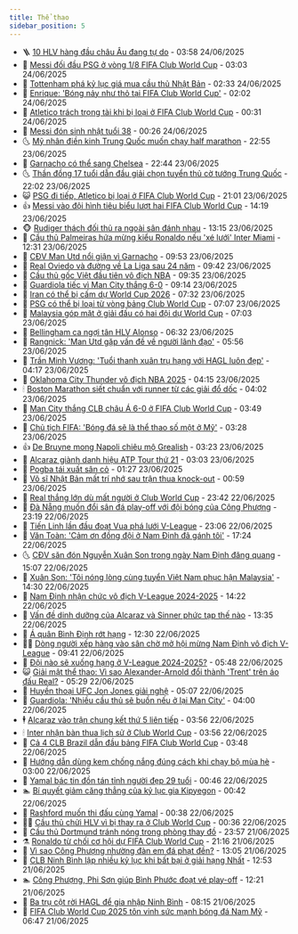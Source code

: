 ```yaml
---
title: Thể thao
sidebar_position: 5
---
```


<!-- vnexpress-the-thao:START -->
- 🪜 [10 HLV hàng đầu châu Âu đang tự do](https://vnexpress.net/10-hlv-hang-dau-chau-au-dang-tu-do-4905519.html) - 03:58 24/06/2025
- 🦩 [Messi đối đầu PSG ở vòng 1/8 FIFA Club World Cup](https://vnexpress.net/messi-doi-dau-psg-o-vong-1-8-fifa-club-world-cup-4905408.html) - 03:03 24/06/2025
- 🧰 [Tottenham phá kỷ lục giá mua cầu thủ Nhật Bản](https://vnexpress.net/tottenham-pha-ky-luc-gia-mua-cau-thu-nhat-ban-4905359.html) - 02:33 24/06/2025
- 🤗 [Enrique: &#39;Bóng nảy như thỏ tại FIFA Club World Cup&#39;](https://vnexpress.net/enrique-bong-nay-nhu-tho-tai-fifa-club-world-cup-4905370.html) - 02:02 24/06/2025
- 🥳 [Atletico trách trọng tài khi bị loại ở FIFA Club World Cup](https://vnexpress.net/atletico-trach-trong-tai-khi-bi-loai-o-fifa-club-world-cup-4905353.html) - 00:31 24/06/2025
- 🦣 [Messi đón sinh nhật tuổi 38](https://vnexpress.net/messi-don-sinh-nhat-tuoi-38-4905350.html) - 00:26 24/06/2025
- 🌜 [Mỹ nhân điền kinh Trung Quốc muốn chạy half marathon](https://vnexpress.net/my-nhan-dien-kinh-trung-quoc-muon-chay-half-marathon-4905344.html) - 22:55 23/06/2025
- 🫶 [Garnacho có thể sang Chelsea](https://vnexpress.net/garnacho-co-the-sang-chelsea-4905346.html) - 22:44 23/06/2025
- 🌜 [Thần đồng 17 tuổi dẫn đầu giải chọn tuyển thủ cờ tướng Trung Quốc](https://vnexpress.net/than-dong-17-tuoi-dan-dau-giai-chon-tuyen-thu-co-tuong-trung-quoc-4905336.html) - 22:02 23/06/2025
- 😺 [PSG đi tiếp, Atletico bị loại ở FIFA Club World Cup](https://vnexpress.net/psg-di-tiep-atletico-bi-loai-o-fifa-club-world-cup-4905340.html) - 21:01 23/06/2025
- 👍 [Messi vào đội hình tiêu biểu lượt hai FIFA Club World Cup](https://vnexpress.net/messi-vao-doi-hinh-tieu-bieu-luot-hai-fifa-club-world-cup-4905314.html) - 14:19 23/06/2025
- 🐵 [Rudiger thách đối thủ ra ngoài sân đánh nhau](https://vnexpress.net/rudiger-thach-doi-thu-ra-ngoai-san-danh-nhau-4905302.html) - 13:15 23/06/2025
- 💫 [Cầu thủ Palmeiras hứa mừng kiểu Ronaldo nếu &#39;xé lưới&#39; Inter Miami](https://vnexpress.net/cau-thu-palmeiras-hua-mung-kieu-ronaldo-neu-xe-luoi-inter-miami-4905288.html) - 12:31 23/06/2025
- 🦆 [CĐV Man Utd nổi giận vì Garnacho](https://vnexpress.net/cdv-man-utd-noi-gian-vi-garnacho-4905224.html) - 09:53 23/06/2025
- 🙉 [Real Oviedo và đường về La Liga sau 24 năm](https://vnexpress.net/real-oviedo-va-duong-ve-la-liga-sau-24-nam-4905102.html) - 09:42 23/06/2025
- 📝 [Cầu thủ gốc Việt đầu tiên vô địch NBA](https://vnexpress.net/cau-thu-goc-viet-dau-tien-vo-dich-nba-4905233.html) - 09:35 23/06/2025
- 💯 [Guardiola tiếc vì Man City thắng 6-0](https://vnexpress.net/guardiola-tiec-vi-man-city-thang-6-0-4905171.html) - 09:14 23/06/2025
- 🌈 [Iran có thể bị cấm dự World Cup 2026](https://vnexpress.net/iran-co-the-bi-cam-du-world-cup-2026-4905115.html) - 07:32 23/06/2025
- 🦩 [PSG có thể bị loại từ vòng bảng Club World Cup](https://vnexpress.net/psg-co-the-bi-loai-tu-vong-bang-club-world-cup-4904273.html) - 07:07 23/06/2025
- 🐲 [Malaysia góp mặt ở giải đấu có hai đội dự World Cup](https://vnexpress.net/malaysia-gop-mat-o-giai-dau-co-hai-doi-du-world-cup-4905108.html) - 07:03 23/06/2025
- 🌁 [Bellingham ca ngợi tân HLV Alonso](https://vnexpress.net/bellingham-ca-ngoi-tan-hlv-alonso-4904930.html) - 06:32 23/06/2025
- 💯 [Rangnick: &#39;Man Utd gặp vấn đề về người lãnh đạo&#39;](https://vnexpress.net/rangnick-man-utd-gap-van-de-ve-nguoi-lanh-dao-4904980.html) - 05:56 23/06/2025
- 🌝 [Trần Minh Vương: &#39;Tuổi thanh xuân trụ hạng với HAGL luôn đẹp&#39;](https://vnexpress.net/tran-minh-vuong-tuoi-thanh-xuan-tru-hang-voi-hagl-luon-dep-4905027.html) - 04:17 23/06/2025
- 🤖 [Oklahoma City Thunder vô địch NBA 2025](https://vnexpress.net/oklahoma-city-thunder-vo-dich-nba-2025-4905219.html) - 04:15 23/06/2025
- 🕯 [Boston Marathon siết chuẩn với runner từ các giải đổ dốc](https://vnexpress.net/boston-marathon-siet-chuan-voi-runner-tu-cac-giai-do-doc-4905037.html) - 04:02 23/06/2025
- 🧰 [Man City thắng CLB châu Á 6-0 ở FIFA Club World Cup](https://vnexpress.net/man-city-thang-clb-chau-a-6-0-o-fifa-club-world-cup-4905028.html) - 03:49 23/06/2025
- 🥳 [Chủ tịch FIFA: &#39;Bóng đá sẽ là thể thao số một ở Mỹ&#39;](https://vnexpress.net/chu-tich-fifa-bong-da-se-la-the-thao-so-mot-o-my-4904824.html) - 03:28 23/06/2025
- 👍 [De Bruyne mong Napoli chiêu mộ Grealish](https://vnexpress.net/de-bruyne-mong-napoli-chieu-mo-grealish-4904964.html) - 03:23 23/06/2025
- 💪 [Alcaraz giành danh hiệu ATP Tour thứ 21](https://vnexpress.net/alcaraz-gianh-danh-hieu-atp-tour-thu-21-4904972.html) - 03:03 23/06/2025
- 👹 [Pogba tái xuất sân cỏ](https://vnexpress.net/pogba-tai-xuat-san-co-4904873.html) - 01:27 23/06/2025
- 🧰 [Võ sĩ Nhật Bản mất trí nhớ sau trận thua knock-out](https://vnexpress.net/vo-si-nhat-ban-mat-tri-nho-sau-tran-thua-knock-out-4904855.html) - 00:59 23/06/2025
- 🚀 [Real thắng lớn dù mất người ở Club World Cup](https://vnexpress.net/real-thang-lon-du-mat-nguoi-o-club-world-cup-4904859.html) - 23:42 22/06/2025
- 🎃 [Đà Nẵng muốn đổi sân đá play-off với đội bóng của Công Phượng](https://vnexpress.net/da-nang-muon-doi-san-da-play-off-voi-doi-bong-cua-cong-phuong-4904861.html) - 23:19 22/06/2025
- 🧰 [Tiến Linh lần đầu đoạt Vua phá lưới V-League](https://vnexpress.net/tien-linh-lan-dau-doat-vua-pha-luoi-v-league-4904853.html) - 23:06 22/06/2025
- 👀 [Văn Toàn: &#39;Cảm ơn đồng đội ở Nam Định đã gánh tôi&#39;](https://vnexpress.net/van-toan-cam-on-dong-doi-o-nam-dinh-da-ganh-toi-4904842.html) - 17:24 22/06/2025
- 🌜 [CĐV săn đón Nguyễn Xuân Son trong ngày Nam Định đăng quang](https://vnexpress.net/cdv-san-don-nguyen-xuan-son-trong-ngay-nam-dinh-dang-quang-4904827.html) - 15:07 22/06/2025
- 🫶 [Xuân Son: &#39;Tôi nóng lòng cùng tuyển Việt Nam phục hận Malaysia&#39;](https://vnexpress.net/xuan-son-toi-nong-long-cung-tuyen-viet-nam-phuc-han-malaysia-4904819.html) - 14:30 22/06/2025
- 🦄 [Nam Định nhận chức vô địch V-League 2024-2025](https://vnexpress.net/nam-dinh-nhan-chuc-vo-dich-v-league-2024-2025-4904773.html) - 14:22 22/06/2025
- 🥳 [Vấn đề dinh dưỡng của Alcaraz và Sinner phức tạp thế nào](https://vnexpress.net/van-de-dinh-duong-cua-alcaraz-va-sinner-phuc-tap-the-nao-4904803.html) - 13:35 22/06/2025
- 🐲 [Á quân Bình Định rớt hạng](https://vnexpress.net/a-quan-binh-dinh-rot-hang-4904806.html) - 12:30 22/06/2025
- 🧑‍🏫 [Dòng người xếp hàng vào sân chờ mở hội mừng Nam Định vô địch V-League](https://vnexpress.net/dong-nguoi-xep-hang-vao-san-cho-mo-hoi-mung-nam-dinh-vo-dich-v-league-4904762.html) - 09:41 22/06/2025
- 🤔 [Đội nào sẽ xuống hạng ở V-League 2024-2025?](https://vnexpress.net/doi-nao-se-xuong-hang-o-v-league-2024-2025-4904725.html) - 05:48 22/06/2025
- 😺 [Giải mật thể thao: Vì sao Alexander-Arnold đổi thành &#39;Trent&#39; trên áo đấu Real?](https://vnexpress.net/giai-mat-the-thao-vi-sao-alexander-arnold-doi-thanh-trent-tren-ao-dau-real-4904722.html) - 05:29 22/06/2025
- 💪 [Huyền thoại UFC Jon Jones giải nghệ](https://vnexpress.net/huyen-thoai-ufc-jon-jones-giai-nghe-4904705.html) - 05:07 22/06/2025
- 💼 [Guardiola: &#39;Nhiều cầu thủ sẽ buồn nếu ở lại Man City&#39;](https://vnexpress.net/guardiola-nhieu-cau-thu-se-buon-neu-o-lai-man-city-4904687.html) - 04:00 22/06/2025
- 🕴 [Alcaraz vào trận chung kết thứ 5 liên tiếp](https://vnexpress.net/alcaraz-vao-tran-chung-ket-thu-5-lien-tiep-4904693.html) - 03:56 22/06/2025
- 🕯 [Inter nhận bàn thua lịch sử ở Club World Cup](https://vnexpress.net/inter-nhan-ban-thua-lich-su-o-club-world-cup-4904685.html) - 03:56 22/06/2025
- 📝 [Cả 4 CLB Brazil dẫn đầu bảng FIFA Club World Cup](https://vnexpress.net/ca-4-clb-brazil-dan-dau-bang-fifa-club-world-cup-4904681.html) - 03:48 22/06/2025
- 🧐 [Hướng dẫn dùng kem chống nắng đúng cách khi chạy bộ mùa hè](https://vnexpress.net/huong-dan-dung-kem-chong-nang-dung-cach-khi-chay-bo-mua-he-4904300.html) - 03:00 22/06/2025
- 🙉 [Yamal bác tin đồn tán tỉnh người đẹp 29 tuổi](https://vnexpress.net/yamal-bac-tin-don-tan-tinh-nguoi-dep-29-tuoi-4904646.html) - 00:46 22/06/2025
- 🏊 [Bí quyết giảm căng thẳng của kỷ lục gia Kipyegon](https://vnexpress.net/bi-quyet-giam-cang-thang-cua-ky-luc-gia-kipyegon-4904447.html) - 00:42 22/06/2025
- 🌊 [Rashford muốn thi đấu cùng Yamal](https://vnexpress.net/rashford-muon-thi-dau-cung-yamal-4904641.html) - 00:38 22/06/2025
- 👨‍🏫 [Cầu thủ chửi HLV vì bị thay ra ở Club World Cup](https://vnexpress.net/cau-thu-chui-hlv-vi-bi-thay-ra-o-club-world-cup-4904639.html) - 00:36 22/06/2025
- 🥷 [Cầu thủ Dortmund tránh nóng trong phòng thay đồ](https://vnexpress.net/cau-thu-dortmund-tranh-nong-trong-phong-thay-do-4904638.html) - 23:57 21/06/2025
- ⚗️ [Ronaldo từ chối cơ hội dự FIFA Club World Cup](https://vnexpress.net/ronaldo-tu-choi-co-hoi-du-fifa-club-world-cup-4904632.html) - 21:16 21/06/2025
- 🌮 [Vì sao Công Phượng nhường đàn em đá phạt đền?](https://vnexpress.net/vi-sao-cong-phuong-nhuong-dan-em-da-phat-den-4904595.html) - 13:05 21/06/2025
- 🤩 [CLB Ninh Bình lập nhiều kỷ lục khi bất bại ở giải hạng Nhất](https://vnexpress.net/clb-ninh-binh-lap-nhieu-ky-luc-khi-bat-bai-o-giai-hang-nhat-4904593.html) - 12:53 21/06/2025
- 🏊 [Công Phượng, Phi Sơn giúp Bình Phước đoạt vé play-off](https://vnexpress.net/cong-phuong-phi-son-giup-binh-phuoc-doat-ve-play-off-4904586.html) - 12:21 21/06/2025
- 🐎 [Ba trụ cột rời HAGL để gia nhập Ninh Bình](https://vnexpress.net/ba-tru-cot-roi-hagl-de-gia-nhap-ninh-binh-4904528.html) - 08:15 21/06/2025
- 💫 [FIFA Club World Cup 2025 tôn vinh sức mạnh bóng đá Nam Mỹ](https://vnexpress.net/fifa-club-world-cup-2025-ton-vinh-suc-manh-bong-da-nam-my-4904506.html) - 06:47 21/06/2025<!-- vnexpress-the-thao:END -->
